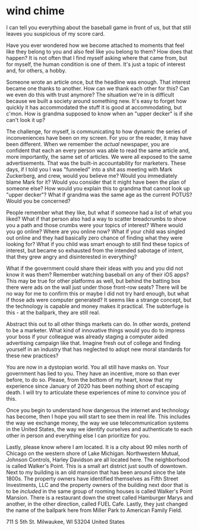 # wind chime

I can tell you everything about the baseball game in front of us, but that still leaves you suspicious of my score card.

Have you ever wondered how we become attached to moments that feel like they belong to you and also feel like you belong to them? How does that happen? It is not often that I find myself asking where that came from, but for myself, the human condition is one of them. It's just a topic of interest and, for others, a hobby.

Someone wrote an article once, but the headline was enough. That interest became one thanks to another. How can we thank each other for this? Can we even do this with trust anymore? The situation we're in is difficult because we built a society around something new. It's easy to forget how quickly it has accommodated the stuff it is good at accommodating, but c'mon. How is grandma supposed to know when an "upper decker" is if she can't look it up?

The challenge, for myself, is communicating to how dynamic the series of inconveniences have been on my screen. For you or the reader, it may have been different. When we remember the _actual_ newspaper, you are confident that each an every person was able to read the same article and, more importantly, the same set of articles. We were all exposed to the same advertisements. That was the built-in accountability for marketers. These days, if I told you I was "funneled" into a shit ass meeting with Mark Zuckerberg, and crew, would you believe me? Would you immediately blame Mark for it? Would you consider that it might have been the plan of someone else? How would you explain this to grandma that cannot look up "upper decker"? What if grandma was the same age as the current POTUS? Would you be concerned?

People remember what they like, but what if someone had a list of what you liked? What if that person also had a way to scatter breadcrumbs to show you a path and those crumbs were your topics of interest? Where would you go online? Where are you online now? What if your child was singled out online and they had basically zero chance of finding what they were looking for? What if you child was smart enough to still find these topics of interest, but became so exhausted from the intended sabotage of intent, that they grew angry and disinterested in everything?

What if the government could share their ideas with you and you did not know it was them? Remember watching baseball on any of their iOS apps? This may be true for other platforms as well, but behind the batting box there were ads on the wall just under those front-row seats? There will be no way for me to confirm this or maybe I did not try hard enough, but what if those ads were computer generated? It seems like a strange concept, but the technology is capable and money makes it practical. The subterfuge is this - at the ballpark, they are still real.

Abstract this out to all other things markets can do. In other words, pretend to be a marketer. What kind of innovative things would you do to impress your boss if your colleague was already staging a computer aided advertising campaign like that. Imagine fresh out of college and finding yourself in an industry that has neglected to adopt new moral standards for these new practices?

You are now in a dystopian world. You all still have masks on. Your government has lied to you. They have an incentive, more so than ever before, to do so. Please, from the bottom of my heart, know that my experience since January of 2020 has been nothing short of escaping death. I will try to articulate these experiences of mine to convince you of this.

Once you begin to understand how dangerous the internet and technology has become, then I hope you will start to see them in real life. This includes the way we exchange money, the way we use telecommunication systems in the United States, the way we identify ourselves and authenticate to each other in person and everything else I can prioritize for you.

Lastly, please know where I am located. It is a city about 90 miles north of Chicago on the western shore of Lake Michigan. Northwestern Mutual, Johnson Controls, Harley Davidson are all located here. The neighborhood is called Walker's Point. This is a small art district just south of downtown. Next to my building is an old mansion that has been around since the late 1800s. The property owners have identified themselves as Fifth Street Investments, LLC and the property owners of the building next door that is to be _included_ in the same group of rooming houses is called Walker's Point Mansion. There is a restaurant down the street called Hamburger Marys and another, in the other direction, called FUEL Cafe. Lastly, they just changed the name of the ballpark here from Miller Park to American Family Field.

711 S 5th St.
Milwaukee, WI 53204
United States
